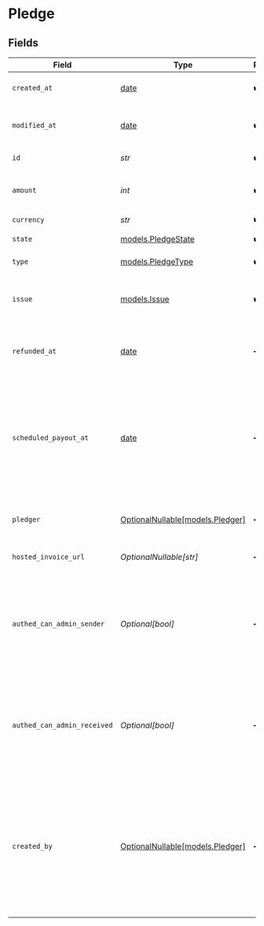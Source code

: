 # Pledge


## Fields

| Field                                                                                                                                                       | Type                                                                                                                                                        | Required                                                                                                                                                    | Description                                                                                                                                                 |
| ----------------------------------------------------------------------------------------------------------------------------------------------------------- | ----------------------------------------------------------------------------------------------------------------------------------------------------------- | ----------------------------------------------------------------------------------------------------------------------------------------------------------- | ----------------------------------------------------------------------------------------------------------------------------------------------------------- |
| `created_at`                                                                                                                                                | [date](https://docs.python.org/3/library/datetime.html#date-objects)                                                                                        | :heavy_check_mark:                                                                                                                                          | Creation timestamp of the object.                                                                                                                           |
| `modified_at`                                                                                                                                               | [date](https://docs.python.org/3/library/datetime.html#date-objects)                                                                                        | :heavy_check_mark:                                                                                                                                          | Last modification timestamp of the object.                                                                                                                  |
| `id`                                                                                                                                                        | *str*                                                                                                                                                       | :heavy_check_mark:                                                                                                                                          | The ID of the object.                                                                                                                                       |
| `amount`                                                                                                                                                    | *int*                                                                                                                                                       | :heavy_check_mark:                                                                                                                                          | Amount pledged towards the issue                                                                                                                            |
| `currency`                                                                                                                                                  | *str*                                                                                                                                                       | :heavy_check_mark:                                                                                                                                          | N/A                                                                                                                                                         |
| `state`                                                                                                                                                     | [models.PledgeState](../models/pledgestate.md)                                                                                                              | :heavy_check_mark:                                                                                                                                          | Current state of the pledge                                                                                                                                 |
| `type`                                                                                                                                                      | [models.PledgeType](../models/pledgetype.md)                                                                                                                | :heavy_check_mark:                                                                                                                                          | Type of pledge                                                                                                                                              |
| `issue`                                                                                                                                                     | [models.Issue](../models/issue.md)                                                                                                                          | :heavy_check_mark:                                                                                                                                          | The issue that the pledge was made towards                                                                                                                  |
| `refunded_at`                                                                                                                                               | [date](https://docs.python.org/3/library/datetime.html#date-objects)                                                                                        | :heavy_minus_sign:                                                                                                                                          | If and when the pledge was refunded to the pledger                                                                                                          |
| `scheduled_payout_at`                                                                                                                                       | [date](https://docs.python.org/3/library/datetime.html#date-objects)                                                                                        | :heavy_minus_sign:                                                                                                                                          | When the payout is scheduled to be made to the maintainers behind the issue. Disputes must be made before this date.                                        |
| `pledger`                                                                                                                                                   | [OptionalNullable[models.Pledger]](../models/pledger.md)                                                                                                    | :heavy_minus_sign:                                                                                                                                          | The user or organization that made this pledge                                                                                                              |
| `hosted_invoice_url`                                                                                                                                        | *OptionalNullable[str]*                                                                                                                                     | :heavy_minus_sign:                                                                                                                                          | URL of invoice for this pledge                                                                                                                              |
| `authed_can_admin_sender`                                                                                                                                   | *Optional[bool]*                                                                                                                                            | :heavy_minus_sign:                                                                                                                                          | If the currently authenticated subject can perform admin actions on behalf of the maker of the peldge                                                       |
| `authed_can_admin_received`                                                                                                                                 | *Optional[bool]*                                                                                                                                            | :heavy_minus_sign:                                                                                                                                          | If the currently authenticated subject can perform admin actions on behalf of the receiver of the peldge                                                    |
| `created_by`                                                                                                                                                | [OptionalNullable[models.Pledger]](../models/pledger.md)                                                                                                    | :heavy_minus_sign:                                                                                                                                          | For pledges made by an organization, or on behalf of an organization. This is the user that made the pledge. Only visible for members of said organization. |